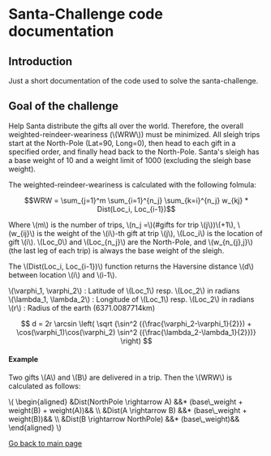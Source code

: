 # Santa-Challenge code documentation

## Introduction

Just a short documentation of the code used to solve the santa-challenge.


## Goal of the challenge

Help Santa distribute the gifts all over the world. Therefore, the overall weighted-reindeer-weariness (\\(WRW\\)) must be minimized. All sleigh trips start at the North-Pole (Lat=90, Long=0), then head to each gift in a specified order, and finally head back to the North-Pole. Santa's sleigh has a base weight of 10 and a weight limit of 1000 (excluding the sleigh base weight).

The weighted-reindeer-weariness is calculated with the following folmula:

$$WRW = \sum_{j=1}^m \sum_{i=1}^{n_j} \sum_{k=i}^{n_j} w_{kj} * Dist(Loc_i, Loc_{i-1})$$

Where \\(m\\) is the number of trips, \\(n_j =\\)(#gifts for trip \\(j\\))\\(+1\\), \\(w_{ij}\\) is the weight of the \\(i\\)-th gift at trip \\(j\\), \\(Loc_i\\) is the location of gift \\(i\\). \\(Loc_0\\) and \\(Loc_{n_j}\\) are the North-Pole, and \\(w_{n_{j},j}\\) (the last leg of each trip) is always the base weight of the sleigh.

The \\(Dist(Loc_i, Loc_{i-1})\\) function returns the Haversine distance \\(d\\) between location \\(i\\) and \\(i-1\\).

\\(\varphi_1, \varphi_2\\) : Latitude of \\(Loc_1\\) resp. \\(Loc_2\\) in radians<br>
\\(\lambda_1, \lambda_2\\) : Longitude of \\(Loc_1\\) resp. \\(Loc_2\\) in radians<br>
\\(r\\) : Radius of the earth (6371.0087714km)

$$ d = 2r \arcsin \left( \sqrt {\sin^2 ({\frac{\varphi_2-\varphi_1}{2}}) + \cos(\varphi_1)\cos(\varphi_2) \sin^2 ({\frac{\lambda_2-\lambda_1}{2}})} \right) $$

#### Example

Two gifts \\(A\\) and \\(B\\) are delivered in a trip. Then the \\(WRW\\) is calculated as follows:

\\(
\begin{aligned}
&Dist(NorthPole \rightarrow A) &&* (base\\_weight + weight(B) + weight(A))&& \\\\
&Dist(A \rightarrow B) &&* (base\\_weight + weight(B))&& \\\\
&Dist(B \rightarrow NorthPole) &&* (base\\_weight)&&
\end{aligned}
\\)






<a href="../../index.html">Go back to main page</a>